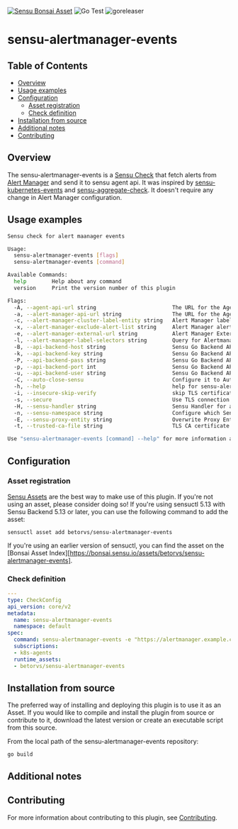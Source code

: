 
[![Sensu Bonsai Asset](https://img.shields.io/badge/Bonsai-Download%20Me-brightgreen.svg?colorB=89C967&logo=sensu)](https://bonsai.sensu.io/assets/betorvs/sensu-alertmanager-events)
![Go Test](https://github.com/betorvs/sensu-alertmanager-events/workflows/Go%20Test/badge.svg)
![goreleaser](https://github.com/betorvs/sensu-alertmanager-events/workflows/goreleaser/badge.svg)

# sensu-alertmanager-events

## Table of Contents
- [Overview](#overview)
- [Usage examples](#usage-examples)
- [Configuration](#configuration)
  - [Asset registration](#asset-registration)
  - [Check definition](#check-definition)
- [Installation from source](#installation-from-source)
- [Additional notes](#additional-notes)
- [Contributing](#contributing)

## Overview

The sensu-alertmanager-events is a [Sensu Check][1] that fetch alerts from [Alert Manager][2] and send it to sensu agent api. It was inspired by [sensu-kubernetes-events][3] and [sensu-aggregate-check][4]. It doesn't require any change in Alert Manager configuration. 

## Usage examples

```bash
Sensu check for alert maanager events

Usage:
  sensu-alertmanager-events [flags]
  sensu-alertmanager-events [command]

Available Commands:
  help        Help about any command
  version     Print the version number of this plugin

Flags:
  -A, --agent-api-url string                        The URL for the Agent API used to send events (default "http://127.0.0.1:3031/events")
  -a, --alert-manager-api-url string                The URL for the Agent to connect to Alert Manager (default "http://alertmanager-main.monitoring:9093/api/v2/alerts")
  -c, --alert-manager-cluster-label-entity string   Alert Manager label that represent a cluster entity inside Sensu
  -x, --alert-manager-exclude-alert-list string     Alert Manager alerts to be excluded. split by comma. (default "Watchdog,")
  -e, --alert-manager-external-url string           Alert Manager External URL
  -l, --alert-manager-label-selectors string        Query for Alertmanager LabelSelectors (e.g. alertname=TargetDown,environment=dev)
  -B, --api-backend-host string                     Sensu Go Backend API Host (e.g. 'sensu-backend.example.com') (default "127.0.0.1")
  -k, --api-backend-key string                      Sensu Go Backend API Key
  -P, --api-backend-pass string                     Sensu Go Backend API Password (default "P@ssw0rd!")
  -p, --api-backend-port int                        Sensu Go Backend API Port (e.g. 4242) (default 8080)
  -u, --api-backend-user string                     Sensu Go Backend API User (default "admin")
  -C, --auto-close-sensu                            Configure it to Auto Close if event doesnt match any Alerts from Alert Manager. Please configure others api-backend-* options before enable this flag
  -h, --help                                        help for sensu-alertmanager-events
  -i, --insecure-skip-verify                        skip TLS certificate verification (not recommended!)
  -s, --secure                                      Use TLS connection to API
  -H, --sensu-handler string                        Sensu Handler for alerts. Split by commas (default "default,")
  -n, --sensu-namespace string                      Configure which Sensu Namespace wll be used by alerts (default "default")
  -E, --sensu-proxy-entity string                   Overwrite Proxy Entity in Sensu
  -t, --trusted-ca-file string                      TLS CA certificate bundle in PEM format

Use "sensu-alertmanager-events [command] --help" for more information about a command.
```

## Configuration

### Asset registration

[Sensu Assets][5] are the best way to make use of this plugin. If you're not using an asset, please
consider doing so! If you're using sensuctl 5.13 with Sensu Backend 5.13 or later, you can use the
following command to add the asset:

```
sensuctl asset add betorvs/sensu-alertmanager-events
```

If you're using an earlier version of sensuctl, you can find the asset on the [Bonsai Asset Index][https://bonsai.sensu.io/assets/betorvs/sensu-alertmanager-events].

### Check definition

```yml
---
type: CheckConfig
api_version: core/v2
metadata:
  name: sensu-alertmanager-events
  namespace: default
spec:
  command: sensu-alertmanager-events -e "https://alertmanager.example.com"
  subscriptions:
  - k8s-agents
  runtime_assets:
  - betorvs/sensu-alertmanager-events
```

## Installation from source

The preferred way of installing and deploying this plugin is to use it as an Asset. If you would
like to compile and install the plugin from source or contribute to it, download the latest version
or create an executable script from this source.

From the local path of the sensu-alertmanager-events repository:

```
go build
```

## Additional notes

## Contributing

For more information about contributing to this plugin, see [Contributing][1].

[1]: https://docs.sensu.io/sensu-go/latest/reference/checks/
[2]: https://prometheus.io/docs/alerting/latest/alertmanager/
[3]: https://github.com/sensu/sensu-kubernetes-events
[4]: https://github.com/sensu/sensu-aggregate-check
[5]: https://docs.sensu.io/sensu-go/latest/reference/assets/